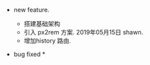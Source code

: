 * new feature.
    * 搭建基础架构    
    * 引入 px2rem 方案. 2019年05月15日   shawn.
    * 增加history 路由.

* bug fixed
    * 